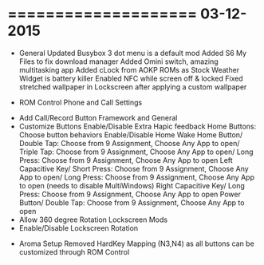 ====================
     03-12-2015
====================

* General
Updated Busybox
3 dot menu is a default mod
Added S6 My Files to fix download manager
Added Omini switch, amazing multitasking app
Added cLock from AOKP ROMs as Stock Weather Widget is battery killer
Enabled NFC while screen off & locked
Fixed stretched wallpaper in Lockscreen after applying a custom wallpaper

* ROM Control
Phone and Call Settings
- Add Call/Record Button
Framework and General
- Customize Buttons
Enable/Disable Extra Hapic feedback
Home Buttons: Choose button behaviors 
Enable/Disable Home Wake
Home Button/ Double Tap: Choose from 9 Assignment, Choose Any App to open/ Triple Tap: Choose from 9 Assignment, Choose Any App to open/ Long Press: Choose from 9 Assignment, Choose Any App to open
Left Capacitive Key/ Short Press: Choose from 9 Assignment, Choose Any App to open/ Long Press: Choose from 9 Assignment, Choose Any App to open (needs to disable MultiWindows)
Right Capacitive Key/ Long Press: Choose from 9 Assignment, Choose Any App to open
Power Button/ Double Tap: Choose from 9 Assignment, Choose Any App to open
- Allow 360 degree Rotation
Lockscreen Mods
- Enable/Disable Lockscreen Rotation

* Aroma Setup
Removed HardKey Mapping (N3,N4) as all buttons can be customized through ROM Control
